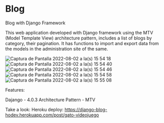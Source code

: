 # Blog
Blog with Django Framework

This web application developed with Django framework using the MTV (Model Template View) architecture pattern, includes a list of blogs by category, their pagination. It has functions to import and export data from the models in the administration site of the same.

![Captura de Pantalla 2022-08-02 a la(s) 15 54 18](https://user-images.githubusercontent.com/39862006/182471726-f1745eca-885a-4f88-8f63-26a3f85e3be2.png)
![Captura de Pantalla 2022-08-02 a la(s) 15 54 40](https://user-images.githubusercontent.com/39862006/182471735-be2d7edb-f123-4044-8168-b6f55e936a1b.png)
![Captura de Pantalla 2022-08-02 a la(s) 15 54 46](https://user-images.githubusercontent.com/39862006/182471743-03e4946a-1fd1-41f3-a311-d5985e971fc5.png)
![Captura de Pantalla 2022-08-02 a la(s) 15 54 58](https://user-images.githubusercontent.com/39862006/182471763-bcbb6732-5a7f-49e4-a2b8-0b3dd33c6c19.png)
![Captura de Pantalla 2022-08-02 a la(s) 15 55 08](https://user-images.githubusercontent.com/39862006/182471769-59086a91-9e19-432f-b80d-f0805279f112.png)


Features:

Dajango - 4.0.3
Architecture Pattern - MTV


Take a look: 
Heroku deploy: https://django-blog-hodev.herokuapp.com/post/gato-videojuego
